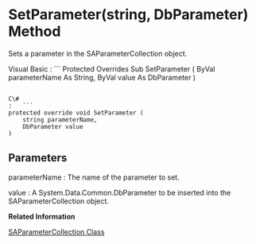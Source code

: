 <!-- loio3c1d51116c5f10148c6cf6dd4bd4fb3c -->

# SetParameter\(string, DbParameter\) Method

Sets a parameter in the SAParameterCollection object.



Visual Basic
:   ```
Protected Overrides Sub SetParameter (
    ByVal parameterName As String,
    ByVal value As DbParameter
)
```

C\#
:   ```
protected override void SetParameter (
    string parameterName,
    DbParameter value
)
```



## Parameters

parameterName
:   The name of the parameter to set.

value
:   A System.Data.Common.DbParameter to be inserted into the SAParameterCollection object.

**Related Information**  


[SAParameterCollection Class](saparametercollection-class-3c1d81e.md "Represents all parameters to an SACommand object and, optionally, their mapping to a DataSet column.")

